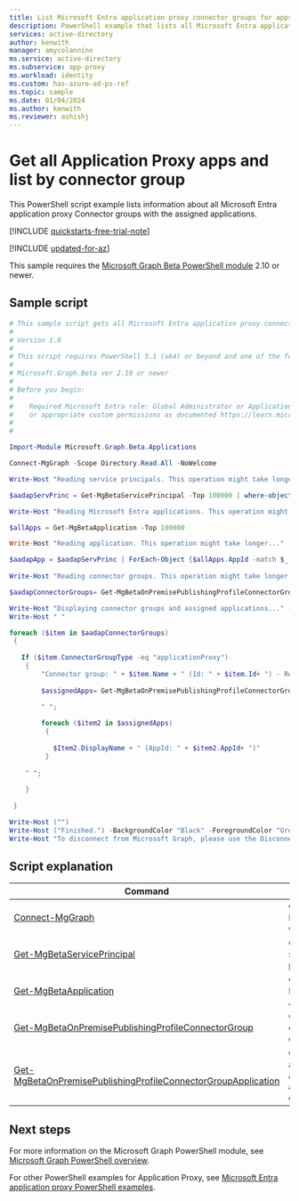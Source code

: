 ```yaml
---
title: List Microsoft Entra application proxy connector groups for apps
description: PowerShell example that lists all Microsoft Entra application proxy Connector groups with the assigned applications.
services: active-directory
author: kenwith
manager: amycolannino
ms.service: active-directory
ms.subservice: app-proxy
ms.workload: identity
ms.custom: has-azure-ad-ps-ref
ms.topic: sample
ms.date: 01/04/2024
ms.author: kenwith
ms.reviewer: ashishj
---
```


# Get all Application Proxy apps and list by connector group

This PowerShell script example lists information about all Microsoft Entra application proxy Connector groups with the assigned applications.

[!INCLUDE [quickstarts-free-trial-note](~/../azure-docs-pr/includes/quickstarts-free-trial-note.md)]

[!INCLUDE [updated-for-az](~/../azure-docs-pr/includes/updated-for-az.md)]

This sample requires the [Microsoft Graph Beta PowerShell module](/powershell/microsoftgraph/installation) 2.10 or newer.

## Sample script

```powershell
# This sample script gets all Microsoft Entra application proxy connector groups with the assigned applications.
#
# Version 1.0
#
# This script requires PowerShell 5.1 (x64) or beyond and one of the following modules:
#
# Microsoft.Graph.Beta ver 2.10 or newer
#
# Before you begin:
#    
#    Required Microsoft Entra role: Global Administrator or Application Administrator or Application Developer 
#    or appropriate custom permissions as documented https://learn.microsoft.com/en-us/azure/active-directory/roles/custom-enterprise-app-permissions
#
# 

Import-Module Microsoft.Graph.Beta.Applications

Connect-MgGraph -Scope Directory.Read.All -NoWelcome

Write-Host "Reading service principals. This operation might take longer..." -BackgroundColor "Black" -ForegroundColor "Green" 

$aadapServPrinc = Get-MgBetaServicePrincipal -Top 100000 | where-object {$_.Tags -Contains "WindowsAzureActiveDirectoryOnPremApp"}

Write-Host "Reading Microsoft Entra applications. This operation might take longer..." -BackgroundColor "Black" -ForegroundColor "Green"

$allApps = Get-MgBetaApplication -Top 100000

Write-Host "Reading application. This operation might take longer..." -BackgroundColor "Black" -ForegroundColor "Green"

$aadapApp = $aadapServPrinc | ForEach-Object {$allApps.AppId -match $_.AppId}
 
Write-Host "Reading connector groups. This operation might take longer..." -BackgroundColor "Black" -ForegroundColor "Green"

$aadapConnectorGroups= Get-MgBetaOnPremisePublishingProfileConnectorGroup -OnPremisesPublishingProfileId "applicationProxy" -Top 100000 

Write-Host "Displaying connector groups and assigned applications..." -BackgroundColor "Black" -ForegroundColor "Green"
Write-Host " "

foreach ($item in $aadapConnectorGroups)
 {
  
   If ($item.ConnectorGroupType -eq "applicationProxy")
    {  
        "Connector group: " + $item.Name + " (Id: " + $item.Id+ ") - Region: " + $item.Region;
          
        $assignedApps= Get-MgBetaOnPremisePublishingProfileConnectorGroupApplication -ConnectorGroupId $item.Id -OnPremisesPublishingProfileId "applicationProxy";
    
        " "; 

        foreach ($item2 in $assignedApps)
         {
           
           $Item2.DisplayName + " (AppId: " + $item2.AppId+ ")"
         } 
    
    " ";
       
    }
           
 }   

Write-Host ("")
Write-Host ("Finished.") -BackgroundColor "Black" -ForegroundColor "Green"
Write-Host "To disconnect from Microsoft Graph, please use the Disconnect-MgGraph cmdlet." 
```

## Script explanation

| Command | Notes |
|---|---|
|[Connect-MgGraph](/powershell/module/microsoft.graph.authentication/connect-mggraph)| Connects to Microsoft Graph|
|[Get-MgBetaServicePrincipal](/powershell/module/microsoft.graph.applications/get-mgserviceprincipal)| Gets a service principal|
|[Get-MgBetaApplication](/powershell/module/microsoft.graph.beta.applications/get-mgbetaapplication)| Gets an Enterprise Application|
|[Get-MgBetaOnPremisePublishingProfileConnectorGroup](/powershell/module/microsoft.graph.beta.applications/get-mgbetaonpremisepublishingprofileconnectorgroup)| Gets a connector group|
|[Get-MgBetaOnPremisePublishingProfileConnectorGroupApplication](/powershell/module/microsoft.graph.beta.applications/get-mgbetaonpremisepublishingprofileconnectorgroupapplication)| Gets applications assigned to a connector group|

## Next steps

For more information on the Microsoft Graph PowerShell module, see [Microsoft Graph PowerShell overview](/powershell/microsoftgraph/overview).

For other PowerShell examples for Application Proxy, see [Microsoft Entra application proxy PowerShell examples](../application-proxy-powershell-samples.md).

